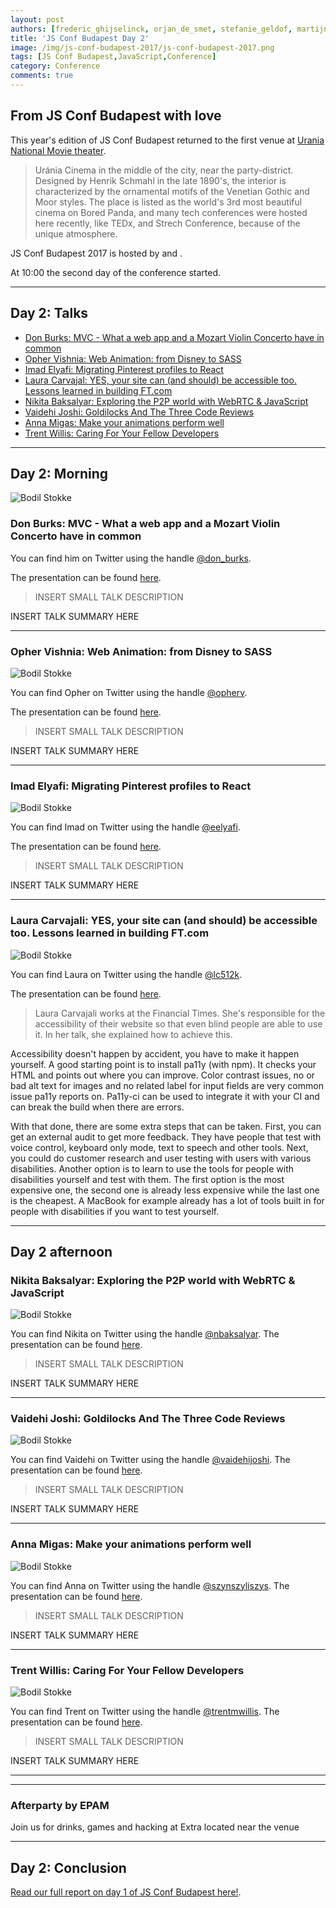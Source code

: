 ```yaml
---
layout: post
authors: [frederic_ghijselinck, orjan_de_smet, stefanie_geldof, martijn_willekens]
title: 'JS Conf Budapest Day 2'
image: /img/js-conf-budapest-2017/js-conf-budapest-2017.png
tags: [JS Conf Budapest,JavaScript,Conference]
category: Conference
comments: true
---
```


## From JS Conf Budapest with love

This year's edition of JS Conf Budapest returned to the first venue at [Urania National Movie theater](http://akvariumklub.hu/).

> Uránia Cinema in the middle of the city, near the party-district.
> Designed by Henrik Schmahl in the late 1890's, the interior is characterized by the ornamental motifs of the Venetian Gothic and Moor styles.
> The place is listed as the world's 3rd most beautiful cinema on Bored Panda, and many tech conferences were hosted here recently, like TEDx, and Strech Conference, because of the unique atmosphere.

JS Conf Budapest 2017 is hosted by [](https://twitter.com/) and [](https://twitter.com/).

At 10:00 the second day of the conference started.

****

## Day 2: Talks

* [Don Burks: MVC - What a web app and a Mozart Violin Concerto have in common](#don-burks-mvc-what-a-web-app-and-a-mozart-violin-concerto-have-in-common)
* [Opher Vishnia: Web Animation: from Disney to SASS](#opher-vishnia-web-animation-from-disney-to-sass)
* [Imad Elyafi: Migrating Pinterest profiles to React](#imad-elyafi-migrating-pinterest-profiles-to-react)
* [Laura Carvajal: YES, your site can (and should) be accessible too. Lessons learned in building FT.com](#laura-carvajal-yes-your-site-can-and-should-be-accessible-too-lessons-learned-in-building-ft-com)
* [Nikita Baksalyar: Exploring the P2P world with WebRTC & JavaScript](#nikita-baksalyar-exploring-the-p2p-world-with-webrtc-javascript)
* [Vaidehi Joshi: Goldilocks And The Three Code Reviews](#Vaidehi-joshi-goldilocks-and-the-three-code-reviews)
* [Anna Migas: Make your animations perform well](#anna-migas-make-your-animations-perform-well)
* [Trent Willis: Caring For Your Fellow Developers](#trent-willis-caring-for-your-fellow-developers)

****

## Day 2: Morning

<span class="image left"><img class="p-image" alt="Bodil Stokke" src="/img/js-conf-budapest-2017/speaker-don.jpg"></span>


### Don Burks: MVC - What a web app and a Mozart Violin Concerto have in common

You can find him on Twitter using the handle [@don_burks](https://twitter.com/don_burks).

The presentation can be found [here]().

<blockquote class="clear"><p>
INSERT SMALL TALK DESCRIPTION
</p></blockquote>

INSERT TALK SUMMARY HERE

****

### Opher Vishnia: Web Animation: from Disney to SASS

<span class="image left"><img class="p-image" alt="Bodil Stokke" src="/img/js-conf-budapest-2017/speaker-opher.jpg"></span>

You can find Opher on Twitter using the handle [@opherv](https://twitter.com/opherv).

The presentation can be found [here](http://slides.com/opherv/jsconfbp2017/).

<blockquote class="clear"><p>
INSERT SMALL TALK DESCRIPTION
</p></blockquote>

INSERT TALK SUMMARY HERE

****

### Imad Elyafi: Migrating Pinterest profiles to React

<span class="image left"><img class="p-image" alt="Bodil Stokke" src="/img/js-conf-budapest-2017/speaker-imad.jpg"></span>

You can find Imad on Twitter using the handle [@eelyafi](https://twitter.com/eelyafi).

The presentation can be found [here]().

<blockquote class="clear"><p>
INSERT SMALL TALK DESCRIPTION
</p></blockquote>

INSERT TALK SUMMARY HERE

****

### Laura Carvajali: YES, your site can (and should) be accessible too. Lessons learned in building FT.com

<span class="image left"><img class="p-image" alt="Bodil Stokke" src="/img/js-conf-budapest-2017/speaker-laura.jpg"></span>

You can find Laura on Twitter using the handle [@lc512k](https://twitter.com/lc512k).

The presentation can be found [here](https://speakerdeck.com/lc512k/yes-your-site-can-and-should-be-accessible).

<blockquote class="clear"><p>
Laura Carvajali works at the Financial Times. 
She's responsible for the accessibility of their website so that even blind people are able to use it.
In her talk, she explained how to achieve this.
</p></blockquote>

Accessibility doesn't happen by accident, you have to make it happen yourself.
A good starting point is to install pa11y (with npm).
It checks your HTML and points out where you can improve.
Color contrast issues, no or bad alt text for images and no related label for input fields are very common issue pa11y reports on.
Pa11y-ci can be used to integrate it with your CI and can break the build when there are errors.

With that done, there are some extra steps that can be taken.
First, you can get an external audit to get more feedback.
They have people that test with voice control, keyboard only mode, text to speech and other tools.
Next, you could do customer research and user testing with users with various disabilities.
Another option is to learn to use the tools for people with disabilities yourself and test with them.
The first option is the most expensive one, the second one is already less expensive while the last one is the cheapest.
A MacBook for example already has a lot of tools built in for people with disabilities if you want to test yourself.

****


## Day 2 afternoon

### Nikita Baksalyar: Exploring the P2P world with WebRTC & JavaScript

<span class="image left"><img class="p-image" alt="Bodil Stokke" src="/img/js-conf-budapest-2017/speaker-nikita.jpg"></span>

You can find Nikita on Twitter using the handle [@nbaksalyar](https://twitter.com/nbaksalyar).
The presentation can be found [here]().

<blockquote class="clear"><p>
INSERT SMALL TALK DESCRIPTION
</p></blockquote>

INSERT TALK SUMMARY HERE

****

### Vaidehi Joshi: Goldilocks And The Three Code Reviews

<span class="image left"><img class="p-image" alt="Bodil Stokke" src="/img/js-conf-budapest-2017/speaker-vaidehi.jpg"></span>

You can find Vaidehi on Twitter using the handle [@vaidehijoshi](https://twitter.com/vaidehijoshi).
The presentation can be found [here]().

<blockquote class="clear"><p>
INSERT SMALL TALK DESCRIPTION
</p></blockquote>

INSERT TALK SUMMARY HERE

****

### Anna Migas: Make your animations perform well

<span class="image left"><img class="p-image" alt="Bodil Stokke" src="/img/js-conf-budapest-2017/speaker-anna.jpg"></span>

You can find Anna on Twitter using the handle [@szynszyliszys](https://twitter.com/szynszyliszys).
The presentation can be found [here]().

<blockquote class="clear"><p>
INSERT SMALL TALK DESCRIPTION
</p></blockquote>

INSERT TALK SUMMARY HERE

****

### Trent Willis: Caring For Your Fellow Developers

<span class="image left"><img class="p-image" alt="Bodil Stokke" src="/img/js-conf-budapest-2017/speaker-trent.jpg"></span>

You can find Trent on Twitter using the handle [@trentmwillis](https://twitter.com/trentmwillis).
The presentation can be found [here]().

<blockquote class="clear"><p>
INSERT SMALL TALK DESCRIPTION
</p></blockquote>

INSERT TALK SUMMARY HERE

****



****

### Afterparty by EPAM
Join us for drinks, games and hacking at Extra located near the venue


****


## Day 2: Conclusion






[Read our full report on day 1 of JS Conf Budapest here!](/conference/2017/10/26/JS-Conf-Budapest-day-1.html).
